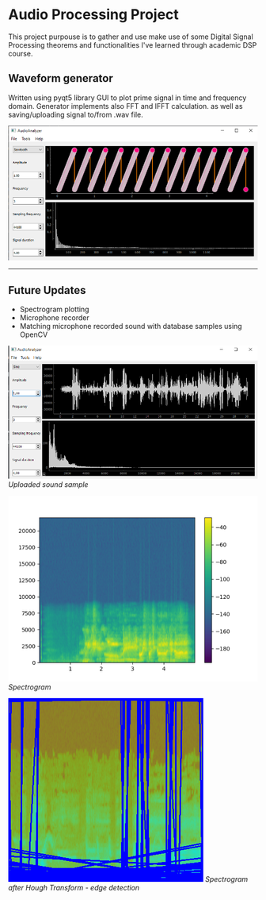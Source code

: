 # Audio Processing Project

This project purpouse is to gather and use make use of some Digital Signal Processing theorems
and functionalities I've learned through academic DSP course.

## **Waveform generator**

Written using pyqt5 library GUI to plot prime signal in time and frequency domain. Generator implements also FFT and IFFT calculation. as well as saving/uploading signal to/from .wav file.

![Old_GUI](https://github.com/MikeZ7/Audio_Processing/blob/master/Images/qt_gui.png)

---

## **Future Updates**

* Spectrogram plotting
* Microphone recorder
* Matching microphone recorded sound with database samples using OpenCV

![Sound](https://github.com/MikeZ7/Audio_Processing/blob/master/Images/qt_gui_sound.png)
*Uploaded sound sample*


![Spectrogram](https://github.com/MikeZ7/Audio_Processing/blob/master/Images/spectrogram.png)
*Spectrogram*


![Hough](https://github.com/MikeZ7/Audio_Processing/blob/master/Images/hough_template.png)
*Spectrogram after Hough Transform - edge detection*

